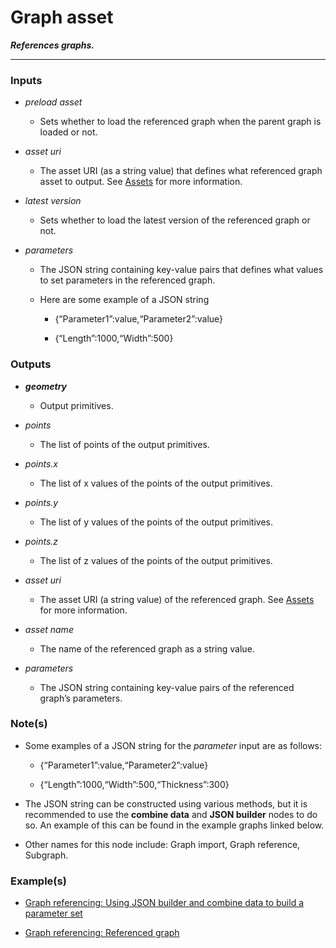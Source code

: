 # Graph asset

**_References graphs._**

---


### Inputs

* _preload asset_

  * Sets whether to load the referenced graph when the parent graph is loaded or not.

* _asset uri_

  * The asset URI (as a string value) that defines what referenced graph asset to output. See [Assets](/concepts/GeneralConcepts/assets.md) for more information.

* _latest version_

  * Sets whether to load the latest version of the referenced graph or not.

* _parameters_

  * The JSON string containing key-value pairs that defines what values to set parameters in the referenced graph.

  * Here are some example of a JSON string

    * {“Parameter1”:value,“Parameter2”:value}

    * {“Length”:1000,“Width”:500}


### Outputs

* **_geometry_**

  * Output primitives.

* _points_

  * The list of points of the output primitives.

* _points.x_

  * The list of x values of the points of the output primitives.

* _points.y_

  * The list of y values of the points of the output primitives.

* _points.z_

  * The list of z values of the points of the output primitives.

* _asset uri_

  * The asset URI (a string value) of the referenced graph. See [Assets](/concepts/GeneralConcepts/assets.md) for more information.

* _asset name_

  * The name of the referenced graph as a string value.

* _parameters_

  * The JSON string containing key-value pairs of the referenced graph’s parameters.


### Note(s)

* Some examples of a JSON string for the _parameter_ input are as follows:

  * {“Parameter1”:value,“Parameter2”:value}

  * {“Length”:1000,“Width”:500,“Thickness”:300}

* The JSON string can be constructed using various methods, but it is recommended to use the **combine data** and **JSON builder** nodes to do so. An example of this can be found in the example graphs linked below.

* Other names for this node include: Graph import, Graph reference, Subgraph.


### Example(s)

* <a href="https://creator.trimble.com/graph?assetURI=whp:335c3935-fd41-4dff-b56c-81ae45b1e904&version=latest" target="_blank">Graph referencing: Using JSON builder and combine data to build a parameter set</a>

* <a href="https://creator.trimble.com/graph?assetURI=whp:e80c57db-bf81-427d-995d-939bbf014fe0&version=latest" target="_blank">Graph referencing: Referenced graph</a>
